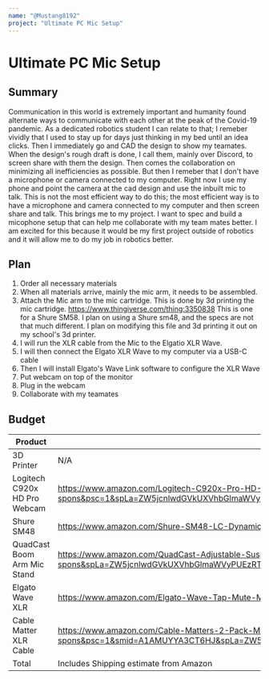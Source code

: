 ```yaml
---
name: "@Mustang8192"
project: "Ultimate PC Mic Setup"
---
```


# Ultimate PC Mic Setup

## Summary
Communication in this world is extremely important and humanity found alternate ways to communicate with each other at the peak of the Covid-19 pandemic.
As a dedicated robotics student I can relate to that; I remeber vividly that I used to stay up for days just thinking in my bed until an idea clicks. Then
I immediately go and CAD the design to show my teamates. When the design's rough draft is done, I call them, mainly over Discord, to screen share with them
the design. Then comes the collaboration on minimizing all inefficiencies as possible. But then I remeber that I don't have a microphone or camera connected to my
computer. Right now I use my phone and point the camera at the cad design and use the inbuilt mic to talk. This is not the most efficient way to do this; the most efficient way is to have a
microphone and camera connected to my computer and then screen share and talk. This brings me to my project. I want to spec and build a micophone setup that can help 
me collaborate with my team mates better. I am excited for this because it would be my first project outside of robotics and it will allow me to do my job
in robotics better.

## Plan
1. Order all necessary materials
2. When all materials arrive, mainly the mic arm, it needs to be assembled.
3. Attach the Mic arm to the mic cartridge. This is done by 3d printing the mic cartridge. https://www.thingiverse.com/thing:3350838 This is one for a Shure SM58. I plan on using a Shure sm48, and the specs are not that much different. I plan on modifying this file and 3d printing it out on my school's 3d 
printer.
4. I will run the XLR cable from the Mic to the Elgatio XLR Wave.
5. I will then connect the Elgato XLR Wave to my computer via a USB-C cable
6. Then I will install Elgato's Wave Link software to configure the XLR Wave
7. Put webcam on top of the monitor
8. Plug in the webcam
9. Collaborate with my teamates

## Budget

| Product         | Supplier/Link                         | Cost   |
| --------------- | ------------------------------------- | ------ |
| 3D Printer| N/A| N/A|
| Logitech C920x HD Pro Webcam| https://www.amazon.com/Logitech-C920x-Pro-HD-Webcam/dp/B085TFF7M1/ref=sr_1_1_sspa?crid=18ZOAEEGV7T58&keywords=logitech+c920s+hd+pro+webcam&qid=1671634559&sprefix=logitech+c9%2Caps%2C103&sr=8-1-spons&psc=1&spLa=ZW5jcnlwdGVkUXVhbGlmaWVyPUEzRVBYRU0wTkc3WlFEJmVuY3J5cHRlZElkPUEwOTE0NDEzMkw3WEU1SE5QNU5UVyZlbmNyeXB0ZWRBZElkPUEwMjIwNDYwMjVCWTg3VDNMOTQ0TyZ3aWRnZXROYW1lPXNwX2F0ZiZhY3Rpb249Y2xpY2tSZWRpcmVjdCZkb05vdExvZ0NsaWNrPXRydWU=| 59.99|
| Shure SM48| https://www.amazon.com/Shure-SM48-LC-Dynamic-Microphone-Cardioid/dp/B0002D0HY4/ref=sr_1_1?crid=HBGXDES5U9IF&keywords=shure+sm48&qid=1671634602&sprefix=shure+sm48%2Caps%2C101&sr=8-1| 34.99
| QuadCast Boom Arm Mic Stand| https://www.amazon.com/QuadCast-Adjustable-Suspension-Scissor-HyperX/dp/B08PYS1YKW/ref=sr_1_1_sspa?crid=28JKADBKJ3QQM&keywords=quadcast%2Bboom%2Barm%2Bmic%2Bstand&qid=1671634637&sprefix=quadcast%2Bbo%2Caps%2C122&sr=8-1-spons&spLa=ZW5jcnlwdGVkUXVhbGlmaWVyPUEzRTA0QkNaTFFUMlA2JmVuY3J5cHRlZElkPUEwMjE5MjgzMlJNWTI0NUc5RzNOWSZlbmNyeXB0ZWRBZElkPUEwNTEwMDI3M1U3TzI0MTBJNlFRUyZ3aWRnZXROYW1lPXNwX2F0ZiZhY3Rpb249Y2xpY2tSZWRpcmVjdCZkb05vdExvZ0NsaWNrPXRydWU&th=1| 16.36|
| Elgato Wave XLR | https://www.amazon.com/Elgato-Wave-Tap-Mute-Mac/dp/B09738CKKX/ref=sr_1_1?crid=2N8AMG7D1EWWY&keywords=elgato+wave+xlr&qid=1671634716&sprefix=elgato+wave+xlr%2Caps%2C115&sr=8-1| 119.99|
| Cable Matter XLR Cable| https://www.amazon.com/Cable-Matters-2-Pack-Microphone-Feet/dp/B00KO8VYMG/ref=sr_1_1_sspa?crid=1TV8PNHPCY9R8&keywords=cable+matters+2+pack+premium+xlr+to+xlr+microphone&qid=1671634761&sprefix=cable+matters+2+%2Caps%2C111&sr=8-1-spons&psc=1&smid=A1AMUYYA3CT6HJ&spLa=ZW5jcnlwdGVkUXVhbGlmaWVyPUEyVVc2MFZaVlNWS0pUJmVuY3J5cHRlZElkPUEwNzk0MDY4MkJWNFVLWDEzTzM1VCZlbmNyeXB0ZWRBZElkPUEwNzE5NjM1M0ZJTUFOWkw2NzNLVSZ3aWRnZXROYW1lPXNwX2F0ZiZhY3Rpb249Y2xpY2tSZWRpcmVjdCZkb05vdExvZ0NsaWNrPXRydWU=| 17.99|
| Total           |Includes Shipping estimate from Amazon| $249.32 |

